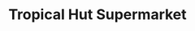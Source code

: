 ---
title: "Tropical Hut Supermarket"
url: /paranaque/tropical-hut-supermarket/
shop: Supermarkt
---